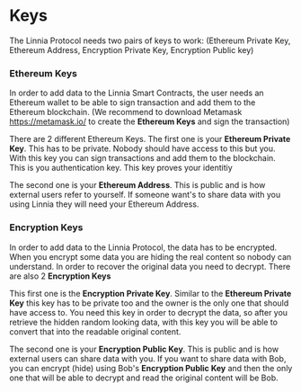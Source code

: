 # Keys

The Linnia Protocol needs two pairs of keys to work: (Ethereum Private Key, Ethereum Address, Encryption Private Key, Encryption Public key)

### Ethereum Keys

In order to add data to the Linnia Smart Contracts, the user needs an Ethereum wallet to be able to sign transaction and add them to the Ethereum blockchain. (We recommend to download Metamask https://metamask.io/ to create the **Ethereum Keys** and sign the transaction)

There are 2 different Ethereum Keys. The first one is your **Ethereum Private Key**. This has to be private. Nobody should have access to this but you. With this key you can sign transactions and add them to the blockchain. This is you authentication key. This key proves your identitiy

The second one is your **Ethereum Address**. This is public and is how external users refer to yourself. If someone want's to share data with you using Linnia they will need your Ethereum Address.

### Encryption Keys

In order to add data to the Linnia Protocol, the data has to be encrypted. When you encrypt some data you are hiding the real content so nobody can understand. In order to recover the original data you need to decrypt. There are also 2 **Encryption Keys**

This first one is the **Encryption Private Key**. Similar to the **Ethereum Private Key** this key has to be private too and the owner is the only one that should have access to. You need this key in order to decrypt the data, so after you retrieve the hidden random looking data, with this key you will be able to convert that into the readable original content.

The second one is your **Encryption Public Key**. This is public and is how external users can share data with you. If you want to share data with Bob, you can encrypt (hide) using Bob's **Encryption Public Key** and then the only one that will be able to decrypt and read the original content will be Bob.